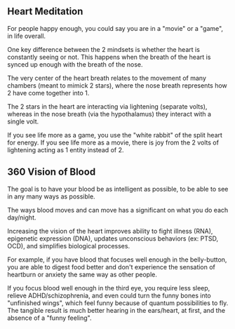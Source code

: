 ## Heart Meditation

For people happy enough, you could say you are in a "movie" or a "game", in life overall.

One key difference between the 2 mindsets is whether the heart is constantly seeing or not. This happens when the breath of the heart is synced up enough with the breath of the nose.

The very center of the heart breath relates to the movement of many chambers (meant to mimick 2 stars), where the nose breath represents how 2 have come together into 1.

The 2 stars in the heart are interacting via lightening (separate volts), whereas in the nose breath (via the hypothalamus) they interact with a single volt.

If you see life more as a game, you use the "white rabbit" of the split heart for energy. If you see life more as a movie, there is joy from the 2 volts of lightening acting as 1 entity instead of 2.

## 360 Vision of Blood

The goal is to have your blood be as intelligent as possible, to be able to see in any many ways as possible.

The ways blood moves and can move has a significant on what you do each day/night. 

Increasing the vision of the heart improves ability to fight illness (RNA), epigenetic expression (DNA), updates unconscious behaviors (ex: PTSD, OCD), and simplifies biological processes.

For example, if you have blood that focuses well enough in the belly-button, you are able to digest food better and don't experience the sensation of heartburn or anxiety the same way as other people.

If you focus blood well enough in the third eye, you require less sleep, relieve ADHD/schizophrenia, and even could turn the funny bones into "unfinished wings", which feel funny because of quantum possibilities to fly. The tangible result is much better hearing in the ears/heart, at first, and the absence of a "funny feeling".